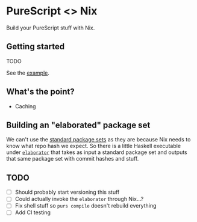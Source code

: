 # PureScript <> Nix

Build your PureScript stuff with Nix.

## Getting started

TODO

See the [example](https://github.com/jmackie/purescript-nix/tree/master/example).

## What's the point?

- Caching

## Building an "elaborated" package set

We can't use the [standard package sets](https://github.com/purescript/package-sets)
as they are because Nix needs to know what repo hash we expect. So there is a
little Haskell executable under [`elaborator`](https://github.com/jmackie/purescript-nix/tree/master/elaborator)
that takes as input a standard package set and outputs that same package set
with commit hashes and stuff.

## TODO

- [ ] Should probably start versioning this stuff
- [ ] Could actually invoke the `elaborator` through Nix...?
- [ ] Fix shell stuff so `purs compile` doesn't rebuild everything
- [ ] Add CI testing
